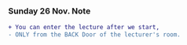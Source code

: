 ### Sunday 26 Nov. Note
<!--
```diff
-  Due to the other years' exams in the same lecture hall, our lecture will be postponed 
```
-->


<!--
```diff
+ The lecturer of Sunday 05th November
- will be postponed to another date
```
-->

```diff
+ You can enter the lecture after we start,
- ONLY from the BACK Door of the lecturer's room.
```


<!--
### For graduation projects
Please check https://github.com/FCAI-B/gp.
-->
<!--
### Zoom Link

```diff
- ...
```
https://us05web.zoom.us/j/84567940896?pwd=MFFrbjl2MkdoQnMwMHdtWjJjbCs5dz09
-->

<!--
## Lectures
- **Lecture 1** 
  - File "DV-01.pdf" https://raw.githubusercontent.com/fcai-b/dv/main/DV-01.pdf
-->

